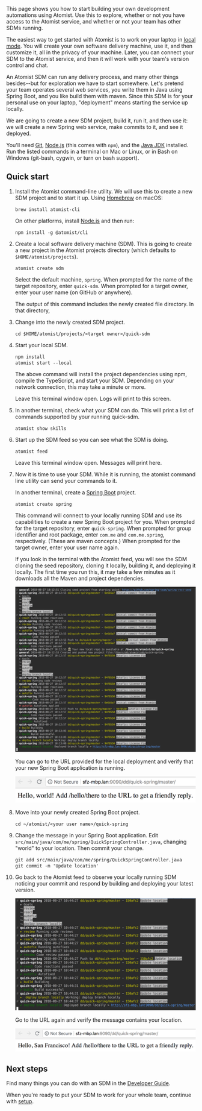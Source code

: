 This page shows you how to start building your own development
automations using Atomist.  Use this to explore, whether or not you
have access to the Atomist service, and whether or not your team has
other SDMs running.

The easiest way to get started with Atomist is to work on your laptop
in [local mode][local].  You will create your own software delivery
machine, use it, and then customize it, all in the privacy of your
machine. Later, you can connect your SDM to the Atomist service, and
then it will work with your team's version control and chat.

An Atomist SDM can run any delivery process, and many other things
besides--but for exploration we have to start somewhere.  Let's
pretend your team operates several web services, you write them in
Java using Spring Boot, and you like build them with maven.  Since
this SDM is for your personal use on your laptop, "deployment" means
starting the service up locally.

We are going to create a new SDM project, build it, run it, and then
use it: we will create a new Spring web service, make commits to it,
and see it deployed.

You'll need [Git][git], [Node.js][node] (this comes with `npm`), and
the [Java JDK][jdk] installed.  Run the listed commands in a terminal
on Mac or Linux, or in Bash on Windows (git-bash, cygwin, or turn on
bash support).

[git]: https://git-scm.com/downloads  (Install Git)
[node]: https://nodejs.org/ (Node.js)
[jdk]: http://jdk.java.net/ (Java JDK)
[local]: developer/local.md (SDM Local Mode)


## Quick start

1.  Install the Atomist command-line utility.  We will use this to
    create a new SDM project and to start it up.  Using
    [Homebrew][brew] on macOS:

        brew install atomist-cli

    On other platforms, install [Node.js][node] and then run:

        npm install -g @atomist/cli

2.  Create a local software delivery machine (SDM). This is going to
    create a new project in the Atomist projects directory (which
    defaults to `$HOME/atomist/projects`).

        atomist create sdm

    Select the default machine, `spring`.  When prompted for the name
    of the target repository, enter `quick-sdm`.  When prompted for a
    target owner, enter your user name (on GitHub or anywhere).

    The output of this command includes the newly created file directory. In that directory,

3.  Change into the newly created SDM project.

        cd $HOME/atomist/projects/<target owner>/quick-sdm

4.  Start your local SDM.

        npm install
        atomist start --local

    The above command will install the project dependencies using npm,
    compile the TypeScript, and start your SDM.  Depending on your
    network connection, this may take a minute or more.

    Leave this terminal window open. Logs will print to this screen.


6.  In another terminal, check what your SDM can do. This will print a list of commands supported by your running quick-sdm.

        atomist show skills

5.  Start up the SDM feed so you can see what the
    SDM is doing.

        atomist feed

    Leave this terminal window open. Messages will print here.

6.  Now it is time to use your SDM. While it is running, the atomist command line utility can send your commands to it.

    In another terminal, create a [Spring Boot][spring-boot] project.

        atomist create spring

    This command will connect to your locally running SDM and use its
    capabilities to create a new Spring Boot project for you.  When
    prompted for the target repository, enter `quick-spring`.  When
    prompted for group identifier and root package, enter `com.me` and
    `com.me.spring`, respectively. (These are maven concepts.)  When
    prompted for the target owner, enter your user name again.

    If you look in the terminal with the Atomist feed, you will see
    the SDM cloning the seed repository, cloning it locally, building
    it, and deploying it locally.  The first time you run this, it may
    take a few minutes as it downloads all the Maven and project
    dependencies.

    ![Atomist Feed for Create Spring Project](img/atomist-feed-create-spring.png)

    You can go to the URL provided for the local deployment and verify
    that your new Spring Boot application is running.

    ![Locally Deployed Spring Boot Application](img/spring-boot-service.png)

7.  Move into your newly created Spring Boot project.

        cd ~/atomist/<your user name>/quick-spring

8.  Change the message in your Spring Boot application.  Edit
    `src/main/java/com/me/spring/QuickSpringController.java`, changing
    "world" to your location.  Then commit your change.

        git add src/main/java/com/me/spring/QuickSpringController.java
        git commit -m 'Update location'

9.  Go back to the Atomist feed to observe your locally running SDM
    noticing your commit and respond by building and deploying your
    latest version.

    ![Atomist Feed for Commit](img/atomist-feed-commit.png)

    Go to the URL again and verify the message contains your location.

    ![Updated Locally Deployed Spring Boot Application](img/spring-boot-service-location.png)

[brew]: https://brew.sh/ (Homebrew - The missing package manager for macOS)
[node]: https://nodejs.org/ (Node.js)

[spring-boot]: https://spring.io/projects/spring-boot (Spring Boot)

## Next steps

<!-- I would like to add a link to a page or video describing how this spring sdm works -->

Find many things you can do with an SDM in the
[Developer Guide][developer-guide].

When you're ready to put your SDM to work for your whole team,
continue with [setup][].

[developer-guide]: developer/index.md (Atomist Developer Guide)
[setup]: user/index.md (Atomist Setup)
